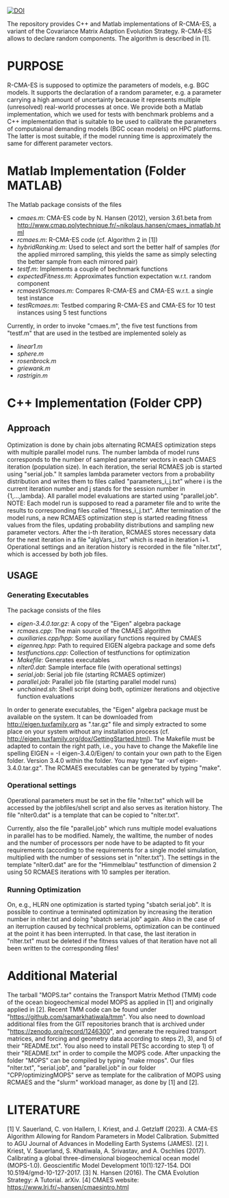 [![DOI](https://zenodo.org/badge/532043505.svg)](https://zenodo.org/badge/latestdoi/532043505)


The repository provides C++ and Matlab implementations of R-CMA-ES,
a variant of the Covariance Matrix Adaption Evolution Strategy.
R-CMA-ES allows to declare random components.
The algorithm is described in [1].

# PURPOSE

R-CMA-ES is supposed to optimize the parameters of models, e.g. BGC models.
It supports the declaration of a random parameter, e.g. a parameter carrying
a high amount of uncertainty because it represents multiple (unresolved)
real-world processes at once.
We provide both a Matlab implementation, which we used for tests with
benchmark problems and a C++ implementation that is suitable to be used to
calibrate the parameters of computaional demanding models (BGC ocean models)
on HPC platforms. The latter is most suitable, if the model running time is
approximately the same for different parameter vectors.

# Matlab Implementation (Folder MATLAB)

The Matlab package consists of the files
- *cmaes.m*: CMA-ES code by N. Hansen (2012), version 3.61.beta from
  http://www.cmap.polytechnique.fr/~nikolaus.hansen/cmaes_inmatlab.html
- *rcmaes.m*: R-CMA-ES code (cf. Algorithm 2 in [1])
- *hybridRanking.m*: Used to select and sort the better half of samples
  (for the applied mirrored sampling, this yields the same as
  simply selecting the better sample from each mirrored pair)
- *testf.m*: Implements a couple of bechnmark functions
- *expectedFitness.m*: Approximates function expectation w.r.t. random component
- *rcmaesVScmaes.m*: Compares R-CMA-ES and CMA-ES w.r.t. a single test instance
- *testRcmaes.m*: Testbed comparing R-CMA-ES and CMA-ES for 10 test instances
  using 5 test functions

Currently, in order to invoke "cmaes.m", the five test functions from "testf.m"
that are used in the testbed are implemented solely as
- *linear1.m*
- *sphere.m*
- *rosenbrock.m*
- *griewank.m*
- *rastrigin.m*

# C++ Implementation (Folder CPP)

## Approach

Optimization is done by chain jobs alternating RCMAES optimization steps with
multiple parallel model runs. The number lambda of model runs corresponds to the
number of sampled parameter vectors in each CMAES iteration (population size).
In each iteration, the serial RCMAES job is started using "serial.job." It
samples lambda parameter vectors from a probability distribution and writes
them to files called "parameters_i_j.txt" where i is the current iteration
number and j stands for the session number in {1,...,lambda}.
All parallel model evaluations are started using "parallel.job".
NOTE: Each model run is supposed to read a parameter file and to write the
results to corresponding files called "fitness_i_j.txt".
After termination of the model runs, a new RCMAES optimization step is started
reading fitness values from the files, updating probability distributions and
sampling new parameter vectors.
After the i-th iteration, RCMAES stores necessary data for the next iteration
in a file "algVars_i.txt" which is read in iteration i+1.
Operational settings and an iteration history is recorded in the file
"nIter.txt", which is accessed by both job files.

## USAGE

### Generating Executables

The package consists of the files
- *eigen-3.4.0.tar.gz*: A copy of the "Eigen" algebra package
- *rcmaes.cpp*: The main source of the CMAES algorithm
- *auxiliaries.cpp/hpp*: Some auxiliary functions required by CMAES
- *eigenreq.hpp*: Path to required EIGEN algebra package and some defs
- *testfunctions.cpp*: Collection of testfunctions for optimization
- *Makefile*: Generates executables
- *nIter0.dat*: Sample interface file (with operational settings)
- *serial.job*: Serial job file (starting RCMAES optimizer)
- *parallel.job*: Parallel job file (starting parallel model runs)
- *unchained.sh*: Shell script doing both, optimizer iterations
  and objective function evaluations

In order to generate executables, the "Eigen" algebra package must be available
on the system. It can be downloaded from
  http://eigen.tuxfamily.org
as ".tar.gz" file and simply extracted to some place on your system without any
installation process (cf. http://eigen.tuxfamily.org/dox/GettingStarted.html).
The Makefile must be adapted to contain the right path, i.e., you have to
change the Makefile line spelling
  EIGEN = -I eigen-3.4.0/Eigen/
to contain your own path to the Eigen folder.
Version 3.4.0 within the folder. You may type "tar -xvf eigen-3.4.0.tar.gz".
The RCMAES executables can be generated by typing "make".

### Operational settings

Operational parameters must be set in the file "nIter.txt" which will be
accessed by the jobfiles/shell script and also serves as iteration history.
The file "nIter0.dat" is a template that can be copied to "nIter.txt".

Currently, also the file "parallel.job" which runs multiple model evaluations
in parallel has to be modified. Namely, the walltime, the number of nodes and
the number of processors per node have to be adapted to fit your requirements
(according to the requirements for a single model simulation, multiplied with
the number of sessions set in "nIter.txt").
The settings in the template "nIter0.dat" are for the "Himmelblau" testfunction
of dimension 2 using 50 RCMAES iterations with 10 samples per iteration.

### Running Optimization

On, e.g.,  HLRN one optimization is started typing "sbatch serial.job".
It is possible to continue a terminated optimization by increasing the
iteration number in nIter.txt and doing "sbatch serial.job" again.
Also in the case of an iterruption caused by technical problems, optimization
can be continued at the point it has been interrupted. In that case, the last
iteration in "nIter.txt" must be deleted if the fitness values of that iteration
have not all been written to the corresponding files!

# Additional Material

The tarball "MOPS.tar" contains the Transport Matrix Method (TMM) code of the
ocean biogeochemical model MOPS as applied in [1] and originally applied in [2].
Recent TMM code can be found under "https://github.com/samarkhatiwala/tmm".
You also need to download additional files from the GIT repositories branch
that is archived under "https://zenodo.org/record/1246300",
and generate the required transport matrices, and forcing and geometry data
according to steps 2), 3), and 5) of their "README.txt".
You also need to install PETSc according to step 1) of their "README.txt"
in order to compile the MOPS code.
After unpacking the folder "MOPS" can be compiled by typing "make rmops".
Our files "nIter.txt", "serial.job", and "parallel.job" in our folder
"CPP/optimizingMOPS" serve as template for the calibration of MOPS
using RCMAES and the "slurm" workload manager, as done by [1] and [2].

# LITERATURE

[1] V. Sauerland, C. von Hallern, I. Kriest, and J. Getzlaff (2023).
    A CMA-ES Algorithm Allowing for Random Parameters in Model Calibration.
    Submitted to AGU Journal of Advances in Modelling Earth Systems (JAMES).
[2] I. Kriest, V. Sauerland, S. Khatiwala, A. Srivastav, and A. Oschlies (2017).
    Calibrating a global three-dimensional biogeochemical ocean model (MOPS-1.0).
    Geoscientific Model Development 10(1):127-154. DOI 10.5194/gmd-10-127-2017. 
[3] N. Hansen (2016). The CMA Evolution Strategy: A Tutorial. arXiv.
[4] CMAES website: https://www.lri.fr/~hansen/cmaesintro.html
